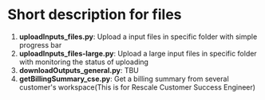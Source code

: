 # Short description for files
1. **uploadInputs_files.py**: Upload a input files in specific folder with simple progress bar
2. **uploadInputs_files-large.py**: Upload a large input files in specific folder with monitoring the status of uploading
3. **downloadOutputs_general.py**: TBU
4. **getBillingSummary_cse.py**: Get a billing summary from several customer's workspace(This is for Rescale Customer Success Engineer)
